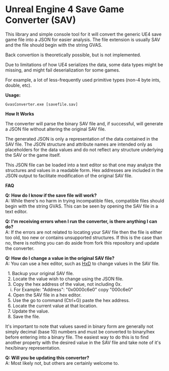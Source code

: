 # Unreal Engine 4 Save Game Converter (SAV)
This library and simple console tool for it will convert the generic UE4 save game file into a JSON for easier analysis. The file extension is usually SAV and the file should begin with the string GVAS.

Back convertion is theoretically possible, but is not implemented.

Due to limitations of how UE4 serializes the data, some data types might be missing, and might fail deserialization for some games.

For example, a lot of less-frequently used primitive types (non-4 byte ints, double, etc).

**Usage:**

  `GvasConverter.exe [savefile.sav]`
  
**How It Works**

The converter will parse the binary SAV file and, if successful, will generate a JSON file without altering the original SAV file.

The generated JSON is only a representation of the data contained in the SAV file. The JSON structure and attribute names are intended only as placeholders for the data values and do not reflect any structure underlying the SAV or the game itself.

This JSON file can be loaded into a text editor so that one may analyze the structures and values in a readable form. Hex addresses are included in the JSON output to facilitate modification of the original SAV file.

**FAQ**

**Q: How do I know if the save file will work?**  
A: While there's no harm in trying incompatible files, compatible files should begin with the string GVAS. This can be seen by opening the SAV file in a text editor.



**Q: I'm receiving errors when I run the converter, is there anything I can do?**  
A: If the errors are not related to locating your SAV file then the file is either too old, too new or contains unsupported structures. If this is the case than no, there is nothing you can do aside from fork this repository and update the converter.

**Q: How do I change a value in the original SAV file?**  
A: You can use a hex editor, such as [HxD](https://mh-nexus.de/en/hxd/) to change values in the SAV file.  

&nbsp;&nbsp;1. Backup your original SAV file.  
&nbsp;&nbsp;2. Locate the value wish to change using the JSON file.  
&nbsp;&nbsp;3. Copy the hex address of the value, not including 0x.  
&nbsp;&nbsp;&nbsp;&nbsp;i. For Example: "Address": "0x0000c6e0" copy "000c6e0"  
&nbsp;&nbsp;4. Open the SAV file in a hex editor.  
&nbsp;&nbsp;5. Use the go to command (Ctrl+G) paste the hex address.  
&nbsp;&nbsp;6. Locate the current value at that location.  
&nbsp;&nbsp;7. Update the value.  
&nbsp;&nbsp;8. Save the file.

It's important to note that values saved in binary form are generally not simply decimal (base 10) numbers and must be converted to binary/hex before entering into a binary file. The easiest way to do this is to find another property with the desired value in the SAV file and take note of it's hex/binary representation.

**Q: Will you be updating this converter?**  
A: Most likely not, but others are certainly welcome to.



